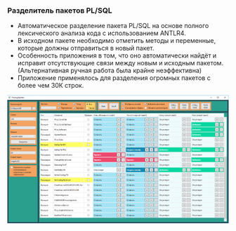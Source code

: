 ### Разделитель пакетов PL/SQL

- Автоматическое разделение пакета PL/SQL на основе полного лексического анализа кода с использованием ANTLR4.
- В исходном пакете необходимо отметить методы и переменные, которые должны отправиться в новый пакет.
- Особенность приложения в том, что оно автоматически найдёт и исправит отсутствующие связи между новым и исходным пакетом. (Альтернативная ручная работа была крайне неэффективна)
- Приложение применялось для разделения огромных пакетов c более чем 30К строк.

![](https://raw.githubusercontent.com/dbobylev/PackageSplitter/master/screen.png)